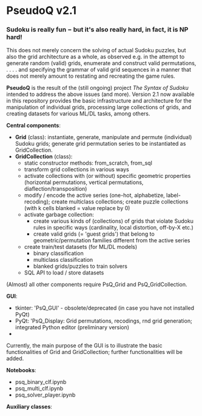# PseudoQ v2.1

### Sudoku is really fun $-$ but it's also really hard, in fact, it is NP hard! 
This does not merely concern the solving of actual Sudoku puzzles, but also the grid architecture as a whole, as observed e.g. in the attempt to generate random (valid) grids, enumerate and construct valid permutations, . . . . and specifying the grammar of valid grid sequences in a manner that does not merely amount to restating and recreating the game rules. 


**PseudoQ** is the result of the (still ongoing) project *The Syntax of Sudoku* intended to address the above issues (and more). Version 2.1 now available in this repository provides the basic infrastructure and architecture for the manipulation of individual grids, processing large collections of grids, and creating datasets for various ML/DL tasks, among others.  


**Central components**: 
- **Grid** (class): instantiate, generate, manipulate and permute (individual) Sudoku grids; generate grid permutation series to be instantiated as GridCollection.
- **GridCollection** (class):
    * static constructor methods: from_scratch, from_sql 
    * transform grid collections in various ways
    * activate collections with (or without) specific geometric properties (horizontal permutations, vertical permutations, diaflection/transposition)
    * modify / encode the active series (one-hot, alphabetize, label-recoding); create multiclass collections; create puzzle collections (with k cells blanked = value replace by 0)
    * activate garbage collection:
        - create various kinds of (collections) of grids that violate Sudoku rules in specific ways (cardinality, local distortion, off-by-X etc.)
        - create valid grids (= 'guest grids') that belong to geometric/permutation families different from the active series
    * create train/test datasets (for ML/DL models) 
        - binary classification
        - multiclass classification
        - blanked grids/puzzles to train solvers 
    * SQL API to load / store datasets 

(Almost) all other components require PsQ_Grid and PsQ_GridCollection.


**GUI**: 
- tkinter: 'PsQ_GUI' - obsolete/deprecated (in case you have not installed PyQt)
- PyQt: 'PsQ_Display: Grid permutations, recodings, rnd grid generation; integrated Python editor (preliminary version)
- 
Currently, the main purpose of the GUI is to illustrate the basic functionalities of Grid and GridCollection; further functionalities will be added.

**Notebooks**: 
- psq_binary_clf.ipynb
- psq_multi_clf.ipynb
- psq_solver_player.ipynb



**Auxiliary classes**: 



